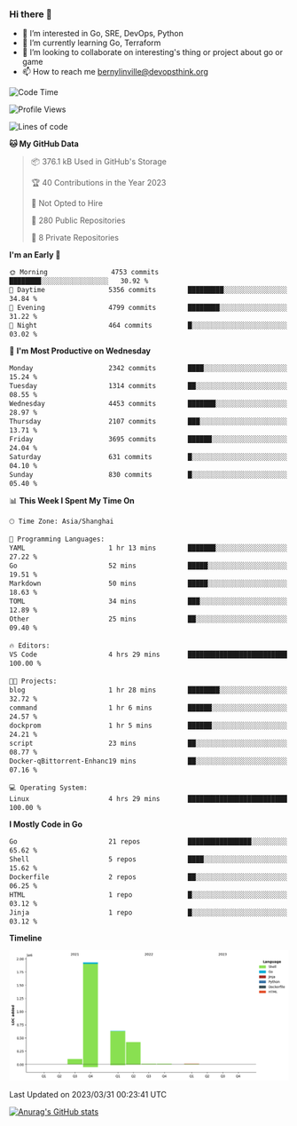 ### Hi there 👋

- 👀 I’m interested in Go, SRE, DevOps, Python
- 🌱 I’m currently learning Go, Terraform
- 👯 I’m looking to collaborate on interesting's thing or project about go or game
- 📫 How to reach me bernylinville@devopsthink.org

<!--START_SECTION:waka-->
![Code Time](http://img.shields.io/badge/Code%20Time-211%20hrs%2039%20mins-blue)

![Profile Views](http://img.shields.io/badge/Profile%20Views-0-blue)

![Lines of code](https://img.shields.io/badge/From%20Hello%20World%20I%27ve%20Written-3.1%20million%20lines%20of%20code-blue)

**🐱 My GitHub Data** 

> 📦 376.1 kB Used in GitHub's Storage 
 > 
> 🏆 40 Contributions in the Year 2023
 > 
> 🚫 Not Opted to Hire
 > 
> 📜 280 Public Repositories 
 > 
> 🔑 8 Private Repositories 
 > 
**I'm an Early 🐤** 

```text
🌞 Morning                4753 commits        ████████░░░░░░░░░░░░░░░░░   30.92 % 
🌆 Daytime                5356 commits        █████████░░░░░░░░░░░░░░░░   34.84 % 
🌃 Evening                4799 commits        ████████░░░░░░░░░░░░░░░░░   31.22 % 
🌙 Night                  464 commits         █░░░░░░░░░░░░░░░░░░░░░░░░   03.02 % 
```
📅 **I'm Most Productive on Wednesday** 

```text
Monday                   2342 commits        ████░░░░░░░░░░░░░░░░░░░░░   15.24 % 
Tuesday                  1314 commits        ██░░░░░░░░░░░░░░░░░░░░░░░   08.55 % 
Wednesday                4453 commits        ███████░░░░░░░░░░░░░░░░░░   28.97 % 
Thursday                 2107 commits        ███░░░░░░░░░░░░░░░░░░░░░░   13.71 % 
Friday                   3695 commits        ██████░░░░░░░░░░░░░░░░░░░   24.04 % 
Saturday                 631 commits         █░░░░░░░░░░░░░░░░░░░░░░░░   04.10 % 
Sunday                   830 commits         █░░░░░░░░░░░░░░░░░░░░░░░░   05.40 % 
```


📊 **This Week I Spent My Time On** 

```text
🕑︎ Time Zone: Asia/Shanghai

💬 Programming Languages: 
YAML                     1 hr 13 mins        ███████░░░░░░░░░░░░░░░░░░   27.22 % 
Go                       52 mins             █████░░░░░░░░░░░░░░░░░░░░   19.51 % 
Markdown                 50 mins             █████░░░░░░░░░░░░░░░░░░░░   18.63 % 
TOML                     34 mins             ███░░░░░░░░░░░░░░░░░░░░░░   12.89 % 
Other                    25 mins             ██░░░░░░░░░░░░░░░░░░░░░░░   09.40 % 

🔥 Editors: 
VS Code                  4 hrs 29 mins       █████████████████████████   100.00 % 

🐱‍💻 Projects: 
blog                     1 hr 28 mins        ████████░░░░░░░░░░░░░░░░░   32.72 % 
command                  1 hr 6 mins         ██████░░░░░░░░░░░░░░░░░░░   24.57 % 
dockprom                 1 hr 5 mins         ██████░░░░░░░░░░░░░░░░░░░   24.21 % 
script                   23 mins             ██░░░░░░░░░░░░░░░░░░░░░░░   08.77 % 
Docker-qBittorrent-Enhanc19 mins             ██░░░░░░░░░░░░░░░░░░░░░░░   07.16 % 

💻 Operating System: 
Linux                    4 hrs 29 mins       █████████████████████████   100.00 % 
```

**I Mostly Code in Go** 

```text
Go                       21 repos            ████████████████░░░░░░░░░   65.62 % 
Shell                    5 repos             ████░░░░░░░░░░░░░░░░░░░░░   15.62 % 
Dockerfile               2 repos             ██░░░░░░░░░░░░░░░░░░░░░░░   06.25 % 
HTML                     1 repo              █░░░░░░░░░░░░░░░░░░░░░░░░   03.12 % 
Jinja                    1 repo              █░░░░░░░░░░░░░░░░░░░░░░░░   03.12 % 
```



**Timeline**

![Lines of Code chart](https://raw.githubusercontent.com/bernylinville/bernylinville/main/assets/bar_graph.png)


 Last Updated on 2023/03/31 00:23:41 UTC
<!--END_SECTION:waka-->

[![Anurag's GitHub stats](https://github-readme-stats.vercel.app/api?username=bernylinville)](https://github.com/anuraghazra/github-readme-stats)


<!--
**kylechou-dunk/kylechou-dunk** is a ✨ _special_ ✨ repository because its `README.md` (this file) appears on your GitHub profile.

Here are some ideas to get you started:

- 🔭 I’m currently working on ...
- 🌱 I’m currently learning ...
- 👯 I’m looking to collaborate on ...
- 🤔 I’m looking for help with ...
- 💬 Ask me about ...
- 📫 How to reach me: ...
- 😄 Pronouns: ...
- ⚡ Fun fact: ...
-->
